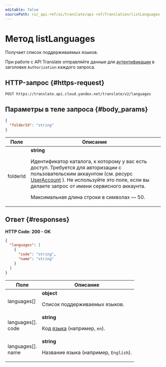 ```yaml
---
editable: false
sourcePath: ru/_api-ref/ai/translate/api-ref/Translation/listLanguages.md
---
```


# Метод listLanguages
Получает список поддерживаемых языков.

При работе с API Translate отправляйте данные для [аутентификации](/docs/translate/api-ref/authentication) в заголовке `Authorization` каждого запроса.
 
## HTTP-запрос {#https-request}
```
POST https://translate.api.cloud.yandex.net/translate/v2/languages
```
 
## Параметры в теле запроса {#body_params}
 
```json 
{
  "folderId": "string"
}
```

 
Поле | Описание
--- | ---
folderId | **string**<br><p>Идентификатор каталога, к которому у вас есть доступ. Требуется для авторизации с пользовательским аккаунтом (см. ресурс <a href="/docs/iam/api-ref/UserAccount#representation">UserAccount</a> ). Не используйте это поле, если вы делаете запрос от имени сервисного аккаунта.</p> <p>Максимальная длина строки в символах — 50.</p> 
 
## Ответ {#responses}
**HTTP Code: 200 - OK**

```json 
{
  "languages": [
    {
      "code": "string",
      "name": "string"
    }
  ]
}
```

 
Поле | Описание
--- | ---
languages[] | **object**<br><p>Список поддерживаемых языков.</p> 
languages[].<br>code | **string**<br><p>Код <a href="/docs/translate/concepts/supported-languages">языка</a> (например, ``en``).</p> 
languages[].<br>name | **string**<br><p>Название языка (например, ``English``).</p> 